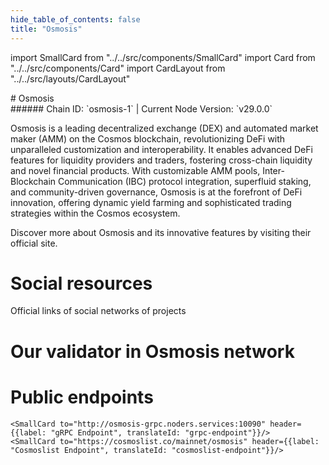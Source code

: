 ```yaml
---
hide_table_of_contents: false
title: "Osmosis"
---
```


import SmallCard from "../../src/components/SmallCard"
import Card from "../../src/components/Card"
import CardLayout from "../../src/layouts/CardLayout"

<div class="h1-with-icon icon-osmosis">
# Osmosis
</div>
###### Chain ID: `osmosis-1` | Current Node Version: `v29.0.0`


Osmosis is a leading decentralized exchange (DEX) and automated market maker (AMM) on the Cosmos blockchain, revolutionizing DeFi with unparalleled customization and interoperability. It enables advanced DeFi features for liquidity providers and traders, fostering cross-chain liquidity and novel financial products. With customizable AMM pools, Inter-Blockchain Communication (IBC) protocol integration, superfluid staking, and community-driven governance, Osmosis is at the forefront of DeFi innovation, offering dynamic yield farming and sophisticated trading strategies within the Cosmos ecosystem.

Discover more about Osmosis and its innovative features by visiting their official site.

# Social resources
Official links of social networks of projects

<CardLayout autoFitEnabled={false}>
    <SmallCard to="https://app.osmosis.zone/" header={{label: "Website", translateId: "social-telegram"}} iconPath="img/website-icon.svg"/>
    <SmallCard to="https://github.com/osmosis-labs/osmosis" header={{label: "GitHub", translateId: "social-telegram"}} iconPath="img/github-icon.svg"/>
    <SmallCard to="https://discord.com/invite/osmosis" header={{label: "Discord", translateId: "social-telegram"}} iconPath="img/discord-icon.svg"/>
    <SmallCard to="https://twitter.com/osmosiszone" header={{label: "X", translateId: "social-telegram"}} iconPath="img/x-icon.svg"/>
    <SmallCard to="https://t.me/osmosiszone" header={{label: "Telegram", translateId: "social-telegram"}} iconPath="img/telegram-icon.svg"/>
</CardLayout>

# Our validator in Osmosis network

<CardLayout autoFitEnabled={true}>
    <Card
        to=""
        header={{
            label: "[NODERS]TEAM",
            translateId: "development-setup",
        }}
        body={{
            label: "Trusted blockchain validator",
        }}
        iconPath="img/kotlin-icon.svg"
    />
</CardLayout>

# Public endpoints 

<CardLayout autoFitEnabled={true}>
    <SmallCard to="https://osmosis-rpc.noders.services" header={{label: "RPC Endpoint", translateId: "rpc-endpoint"}}/>
    <SmallCard to="https://osmosis-api.noders.services" header={{label: "API Endpoint", translateId: "api-endpoint"}}/>
    
    <SmallCard to="http://osmosis-grpc.noders.services:10090" header={{label: "gRPC Endpoint", translateId: "grpc-endpoint"}}/>
    <SmallCard to="https://cosmoslist.co/mainnet/osmosis" header={{label: "Cosmoslist Endpoint", translateId: "cosmoslist-endpoint"}}/>
</CardLayout>


